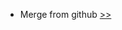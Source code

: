 - Merge from github [>>](https://github.com/wagnerhsu/packt-ASP.NET-Core-5-and-React-Second-Edition/compare/master...PacktPublishing:master)